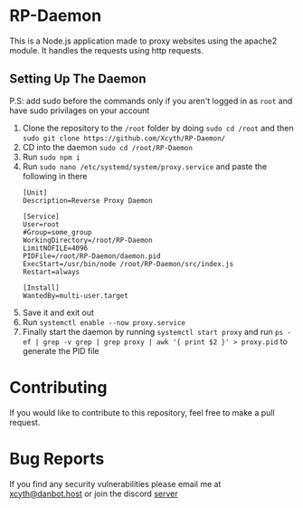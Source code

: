# RP-Daemon

This is a Node.js application made to proxy websites using the apache2 module.
It handles the requests using http requests.

## Setting Up The Daemon
P.S: add sudo before the commands only if you aren't logged in as `root` and have sudo privilages on your account
1. Clone the repository to the `/root` folder by doing `sudo cd /root` and then `sudo git clone https://github.com/Xcyth/RP-Daemon/`
2. CD into the daemon `sudo cd /root/RP-Daemon`
3. Run `sudo npm i`
4. Run `sudo nano /etc/systemd/system/proxy.service` and paste the following in there
   ```
   [Unit]
   Description=Reverse Proxy Daemon

   [Service]
   User=root
   #Group=some_group
   WorkingDirectory=/root/RP-Daemon
   LimitNOFILE=4096
   PIDFile=/root/RP-Daemon/daemon.pid
   ExecStart=/usr/bin/node /root/RP-Daemon/src/index.js
   Restart=always
   
   [Install]
   WantedBy=multi-user.target
 5. Save it and exit out
 6. Run `systemctl enable --now proxy.service`
 7. Finally start the daemon by running `systemctl start proxy` and run `ps -ef | grep -v grep | grep proxy | awk '{ print $2 }' > proxy.pid` to generate the PID file

# Contributing
If you would like to contribute to this repository, feel free to make a pull request.

# Bug Reports
If you find any security vulnerabilities please email me at [xcyth@danbot.host](mailto://xcyth@danbot.host) or join the discord [server](https://discord.gg/dbh)
